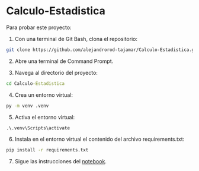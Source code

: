 # Calculo-Estadistica 

Para probar este proyecto:

1. Con una terminal de Git Bash, clona el repositorio:

```bash
git clone https://github.com/alejandrorod-tajamar/Calculo-Estadistica.git
```

2. Abre una terminal de Command Prompt.

3. Navega al directorio del proyecto:

```cmd
cd Calculo-Estadistica
```

4. Crea un entorno virtual:

```cmd
py -m venv .venv
```

5. Activa el entorno virtual:

```cmd
.\.venv\Scripts\activate
```

6. Instala en el entorno virtual el contenido del archivo requirements.txt:

```cmd
pip install -r requirements.txt
```

7. Sigue las instrucciones del [notebook](algebra-calculo-estadistica-01.ipynb).
